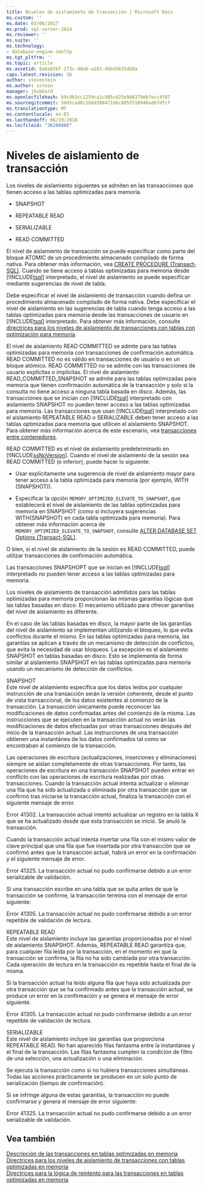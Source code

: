 ```yaml
---
title: Niveles de aislamiento de transacción | Microsoft Docs
ms.custom: ''
ms.date: 03/06/2017
ms.prod: sql-server-2014
ms.reviewer: ''
ms.suite: ''
ms.technology:
- database-engine-imoltp
ms.tgt_pltfrm: ''
ms.topic: article
ms.assetid: 8a6a82bf-273c-40ab-a101-46bd3615db8a
caps.latest.revision: 36
author: stevestein
ms.author: sstein
manager: jhubbard
ms.openlocfilehash: b9c9b3cc1259ca1c905cd25e9d8379eb7ecc4f87
ms.sourcegitcommit: 5dd5cad0c1bbd308471d6c885f516948ad67dfcf
ms.translationtype: MT
ms.contentlocale: es-ES
ms.lasthandoff: 06/19/2018
ms.locfileid: "36204886"
---
```

# <a name="transaction-isolation-levels"></a>Niveles de aislamiento de transacción
  Los niveles de aislamiento siguientes se admiten en las transacciones que tienen acceso a las tablas optimizadas para memoria.  
  
-   SNAPSHOT  
  
-   REPEATABLE READ  
  
-   SERIALIZABLE  
  
-   READ COMMITTED  
  
 El nivel de aislamiento de transacción se puede especificar como parte del bloque ATOMIC de un procedimiento almacenado compilado de forma nativa. Para obtener más información, vea [CREATE PROCEDURE &#40;Transact-SQL&#41;](/sql/t-sql/statements/create-procedure-transact-sql). Cuando se tiene acceso a tablas optimizadas para memoria desde [!INCLUDE[tsql](../includes/tsql-md.md)] interpretado, el nivel de aislamiento se puede especificar mediante sugerencias de nivel de tabla.  
  
 Debe especificar el nivel de aislamiento de transacción cuando defina un procedimiento almacenado compilado de forma nativa. Debe especificar el nivel de aislamiento en las sugerencias de tabla cuando tenga acceso a las tablas optimizadas para memoria desde las transacciones de usuario en [!INCLUDE[tsql](../includes/tsql-md.md)] interpretado. Para obtener más información, consulte [directrices para los niveles de aislamiento de transacciones con tablas con optimización para memoria](../relational-databases/in-memory-oltp/memory-optimized-tables.md).  
  
 El nivel de aislamiento READ COMMITTED se admite para las tablas optimizadas para memoria con transacciones de confirmación automática. READ COMMITTED no es válido en transacciones de usuario o en un bloque atómico. READ COMMITTED no se admite con las transacciones de usuario explícitas o implícitas. El nivel de aislamiento READ_COMMITTED_SNAPSHOT se admite para las tablas optimizadas para memoria que tienen confirmación automática de la transacción y solo si la consulta no tiene acceso a ninguna tabla basada en disco. Además, las transacciones que se inician con [!INCLUDE[tsql](../includes/tsql-md.md)] interpretado con aislamiento SNAPSHOT no pueden tener acceso a las tablas optimizadas para memoria. Las transacciones que usan [!INCLUDE[tsql](../includes/tsql-md.md)] interpretado con el aislamiento REPEATABLE READ o SERIALIZABLE deben tener acceso a las tablas optimizadas para memoria que utilicen el aislamiento SNAPSHOT. Para obtener más información acerca de este escenario, vea [transacciones entre contenedores](cross-container-transactions.md).  
  
 READ COMMITTED es el nivel de aislamiento predeterminado en [!INCLUDE[ssNoVersion](../includes/ssnoversion-md.md)]. Cuando el nivel de aislamiento de la sesión sea READ COMMITTED (o inferior), puede hacer lo siguiente:  
  
-   Usar explícitamente una sugerencia de nivel de aislamiento mayor para tener acceso a la tabla optimizada para memoria (por ejemplo, WITH (SNAPSHOT)).  
  
-   Especificar la opción `MEMORY_OPTIMIZED_ELEVATE_TO_SNAPSHOT`, que establecerá el nivel de aislamiento de las tablas optimizadas para memoria en SNAPSHOT (como si incluyera sugerencias WITH(SNAPSHOT) en cada tabla optimizada para memoria). Para obtener más información acerca de `MEMORY_OPTIMIZED_ELEVATE_TO_SNAPSHOT`, consulte [ALTER DATABASE SET Options &#40;Transact-SQL&#41;](/sql/t-sql/statements/alter-database-transact-sql-set-options).  
  
 O bien, si el nivel de aislamiento de la sesión es READ COMMITTED, puede utilizar transacciones de confirmación automática.  
  
 Las transacciones SNAPSHOPT que se inician en [!INCLUDE[tsql](../includes/tsql-md.md)] interpretado no pueden tener acceso a las tablas optimizadas para memoria.  
  
 Los niveles de aislamiento de transacción admitidos para las tablas optimizadas para memoria proporcionan las mismas garantías lógicas que las tablas basadas en disco. El mecanismo utilizado para ofrecer garantías del nivel de aislamiento es diferente.  
  
 En el caso de las tablas basadas en disco, la mayor parte de las garantías del nivel de aislamiento se implementan utilizando el bloqueo, lo que evita conflictos durante el mismo. En las tablas optimizadas para memoria, las garantías se aplican a través de un mecanismo de detección de conflictos, que evita la necesidad de usar bloqueos. La excepción es el aislamiento SNAPSHOT en tablas basadas en disco. Esto se implementa de forma similar al aislamiento SNAPSHOT en las tablas optimizadas para memoria usando un mecanismo de detección de conflictos.  
  
 SNAPSHOT  
 Este nivel de aislamiento especifica que los datos leídos por cualquier instrucción de una transacción serán la versión coherente, desde el punto de vista transaccional, de los datos existentes al comienzo de la transacción. La transacción únicamente puede reconocer las modificaciones de datos confirmadas antes del comienzo de la misma. Las instrucciones que se ejecuten en la transacción actual no verán las modificaciones de datos efectuadas por otras transacciones después del inicio de la transacción actual. Las instrucciones de una transacción obtienen una instantánea de los datos confirmados tal como se encontraban al comienzo de la transacción.  
  
 Las operaciones de escritura (actualizaciones, inserciones y eliminaciones) siempre se aíslan completamente de otras transacciones. Por tanto, las operaciones de escritura en una transacción SNAPSHOT pueden entrar en conflicto con las operaciones de escritura realizadas por otras transacciones. Cuando la transacción actual intenta actualizar o eliminar una fila que ha sido actualizada o eliminada por otra transacción que se confirmó tras iniciarse la transacción actual, finaliza la transacción con el siguiente mensaje de error.  
  
 Error 41302. La transacción actual intentó actualizar un registro en la tabla X que se ha actualizado desde que esta transacción se inició. Se anuló la transacción.  
  
 Cuando la transacción actual intenta insertar una fila con el mismo valor de clave principal que una fila que fue insertada por otra transacción que se confirmó antes que la transacción actual, habrá un error en la confirmación y el siguiente mensaje de error.  
  
 Error 41325. La transacción actual no pudo confirmarse debido a un error serializable de validación.  
  
 Si una transacción escribe en una tabla que se quita antes de que la transacción se confirme, la transacción termina con el mensaje de error siguiente:  
  
 Error 41305. La transacción actual no pudo confirmarse debido a un error repetible de validación de lectura.  
  
 REPEATABLE READ  
 Este nivel de aislamiento incluye las garantías proporcionadas por el nivel de aislamiento SNAPSHOT. Además, REPEATABLE READ garantiza que, para cualquier fila leída por la transacción, en el momento en que la transacción se confirma, la fila no ha sido cambiada por otra transacción. Cada operación de lectura en la transacción es repetible hasta el final de la misma.  
  
 Si la transacción actual ha leído alguna fila que haya sido actualizada por otra transacción que se ha confirmado antes que la transacción actual, se produce un error en la confirmación y se genera el mensaje de error siguiente.  
  
 Error 41305. La transacción actual no pudo confirmarse debido a un error repetible de validación de lectura.  
  
 SERIALIZABLE  
 Este nivel de aislamiento incluye las garantías que proporciona REPEATABLE READ. No han aparecido filas fantasma entre la instantánea y el final de la transacción. Las filas fantasma cumplen la condición de filtro de una selección, una actualización o una eliminación.  
  
 Se ejecuta la transacción como si no hubiera transacciones simultáneas. Todas las acciones prácticamente se producen en un solo punto de serialización (tiempo de confirmación).  
  
 Si se infringe alguna de estas garantías, la transacción no puede confirmarse y genera el mensaje de error siguiente:  
  
 Error 41325. La transacción actual no pudo confirmarse debido a un error serializable de validación.  
  
## <a name="see-also"></a>Vea también  
 [Descripción de las transacciones en tablas optimizadas en memoria](../../2014/database-engine/understanding-transactions-on-memory-optimized-tables.md)   
 [Directrices para los niveles de aislamiento de transacciones con tablas optimizadas en memoria](../relational-databases/in-memory-oltp/memory-optimized-tables.md)   
 [Directrices para la lógica de reintento para las transacciones en tablas optimizadas en memoria](../../2014/database-engine/guidelines-for-retry-logic-for-transactions-on-memory-optimized-tables.md)  
  
  
